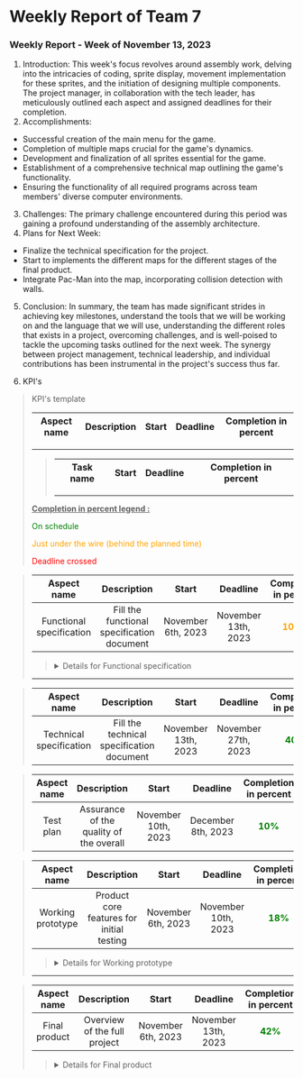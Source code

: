 # Weekly Report of Team 7
### Weekly Report - Week of November 13, 2023
1. Introduction:
This week's focus revolves around assembly work, delving into the intricacies of coding, sprite display, movement implementation for these sprites, and the initiation of designing multiple components. The project manager, in collaboration with the tech leader, has meticulously outlined each aspect and assigned deadlines for their completion.
2. Accomplishments:
- Successful creation of the main menu for the game.
- Completion of multiple maps crucial for the game's dynamics.
- Development and finalization of all sprites essential for the game.
- Establishment of a comprehensive technical map outlining the game's functionality.
- Ensuring the functionality of all required programs across team members' diverse computer environments.
3. Challenges:
The primary challenge encountered during this period was gaining a profound understanding of the assembly architecture.
4. Plans for Next Week:
- Finalize the technical specification for the project.
- Start to implements the different maps for the different stages of the final product.
- Integrate Pac-Man into the map, incorporating collision detection with walls.
5. Conclusion:
In summary, the team has made significant strides in achieving key milestones, understand the tools that we will be working on and the language that we will use, understanding the different roles that exists in a project, overcoming challenges, and is well-poised to tackle the upcoming tasks outlined for the next week. The synergy between project management, technical leadership, and individual contributions has been instrumental in the project's success thus far.

6. KPI's
>KPI's template 
>
>Aspect name|Description|Start|Deadline|Completion in percent|
>|:-:|:-:|:-:|:-:|:-:|
>---
>>|Task name|Start|Deadline|Completion in percent|
>>|:-:|:-:|:-:|:-:|
>>---
>**<u>Completion in percent legend :</u>**
>
><span style=color:green>On schedule</span>
>
><span style=color:orange>Just under the wire (behind the planned time)</span>
>
><span style=color:red>Deadline crossed</span>




>|Aspect name|Description|Start|Deadline|Completion in percent|
>|:-:|:-:|:-:|:-:|:-:|
>|Functional specification|Fill the functional specification document|November 6th, 2023|November 13th, 2023|<span style=color:orange>**100%**</span>|
>><details>
>>  <summary>Details for Functional specification</summary>
>>  
>>  |Task name|Start|Deadline|Completion in percent|
>>  |:-:|:-:|:-:|:-:|
>>  |Analyze call for tender|November 6th, 2023|November 8th, 2023|<span style=color:green>**100%**</span>|
>>  |Mindmap ideas|November 6th, 2023|November 8th, 2023|<span style=color:green>**100%**</span>|
>>  |Reverse mindmap|November 6th, 2023|November 8th, 2023|<span style=color:green>**100%**</span>|
>></details>
>---


>|Aspect name|Description|Start|Deadline|Completion in percent|
>|:-:|:-:|:-:|:-:|:-:|
>|Technical specification|Fill the technical specification document|November 13th, 2023|November 27th, 2023|<span style=color:green>**40%**</span>|
<!-- >><details>
>>  <summary>Details for Technical specification</summary>
>>  
>>  |Task name|Start|Deadline|Completion in percent|
>>  |:-:|:-:|:-:|:-:|
>>  |||||
>></details> -->

>|Aspect name|Description|Start|Deadline|Completion in percent|
>|:-:|:-:|:-:|:-:|:-:|
>|Test plan|Assurance of the quality of the overall|November 10th, 2023|December 8th, 2023|<span style=color:green>**10%**</span>|
<!-- >><details>
>>  <summary>Details for Test plan</summary>
>>  
>>  |Task name|Start|Deadline|Completion in percent|
>>  |:-:|:-:|:-:|:-:|
>>  |||||
>></details>
>--- -->

>|Aspect name|Description|Start|Deadline|Completion in percent|
>|:-:|:-:|:-:|:-:|:-:|
>|Working prototype|Product core features for initial testing|November 6th, 2023|November 10th, 2023|<span style=color:green>**18%**</span>|
>><details>
>>  <summary>Details for Working prototype</summary>
>>  
>>  |Task name|Start|Deadline|Completion in percent|
>>  |:-:|:-:|:-:|:-:|
>>  |Create the main menu|November 17th, 2023|November 21th, 2023|<span style=color:green>**75%**</span>|
>>  |Create sprites|November 17th, 2023|November 21th, 2023|<span style=color:green>**80%**</span>|
>>  |Create mazes + implementation|November 17th, 2023|November 21th, 2023|<span style=color:green>**50%**</span>|
>>  |Implement Pac-Man’s movement|||<span style=color:white>**0%**</span>|
>>  |Implement collisions|||<span style=color:white>**0%**</span>|
>>  |Implement ghost’s movement|||<span style=color:white>**0%**</span>|
>>  |Implement game over menu|||<span style=color:white>**0%**</span>|
>>  |Scoring|||<span style=color:white>**0%**</span>|
>>  |Create the settings menu|||<span style=color:white>**0%**</span>|
>>  |Implement key binds|||<span style=color:white>**0%**</span>|
>>  |Implement sounds|||<span style=color:white>**0%**</span>|
>></details>
>---

>|Aspect name|Description|Start|Deadline|Completion in percent|
>|:-:|:-:|:-:|:-:|:-:|
>|Final product|Overview of the full project|November 6th, 2023|November 13th, 2023|<span style=color:green>**42%**</span>|
>><details>
>>  <summary>Details for Final product</summary>
>>  
>>  |Task name|Start|Deadline|Completion in percent|
>>  |:-:|:-:|:-:|:-:|
>>  |Functional specification|November 6th, 2023|November 13th, 2023|<span style=color:orange>**100%**</span>|
>>  |Technical specification|November 13th, 2023|November 27th, 2023|<span style=color:green>**40%**</span>|
>>  |Test plan|November 10th, 2023|December 8th, 2023|<span style=color:green>**10%**</span>|
>>  |Working prototype|November 6th, 2023|November 10th, 2023|<span style=color:green>**18%**</span>|
>></details>




